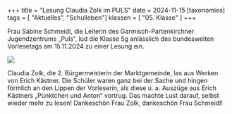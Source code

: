 +++
title = "Lesung Claudia Zolk im PULS"
date = 2024-11-15
[taxonomies]
tags = [ "Aktuelles", "Schulleben"]
klassen = [ "05. Klasse" ]
+++

Frau Sabine Schmeidl, die Leiterin des Garmisch-Partenkirchner Jugendzentrums „Puls“, lud die Klasse 5g anlässlich des bundesweiten Vorlesetags am 15.11.2024 zu einer Lesung ein. 

<!-- more -->

![](images/foto00001.jpg)

Claudia Zolk, die 2. Bürgermeisterin der Marktgemeinde, las aus Werken von Erich Kästner. Die Schüler waren ganz bei der Sache und hingen förmlich an den Lippen der Vorleserin, als diese u. a. Auszüge aus Erich Kästners „Pünktchen und Anton“ vortrug. Das machte Lust darauf, selbst wieder mehr zu lesen! Dankeschön Frau Zolk, dankeschön Frau Schmeidl!


